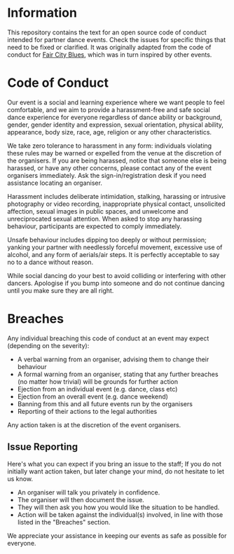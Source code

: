 # Information
This repository contains the text for an open source code of conduct intended for partner dance events. Check the issues for specific things that need to be fixed or clarified. It was originally adapted from the code of conduct for [Fair City Blues](http://faircityblues.com/code.html), which was in turn inspired by other events.

# Code of Conduct
Our event is a social and learning experience where we want people to feel comfortable, and we aim to provide a harassment-free and safe social dance experience for everyone regardless of dance ability or background, gender, gender identity and expression, sexual orientation, physical ability, appearance, body size, race, age, religion or any other characteristics.

We take zero tolerance to harassment in any form: individuals violating these rules may be warned or expelled from the venue at the discretion of the organisers. If you are being harassed, notice that someone else is being harassed, or have any other concerns, please contact any of the event organisers immediately. Ask the sign-in/registration desk if you need assistance locating an organiser.

Harassment includes deliberate intimidation, stalking, harassing or intrusive 
photography or video recording, inappropriate physical contact, unsolicited affection, sexual images in public spaces, and unwelcome and unreciprocated sexual attention. When asked to stop any harassing behaviour, participants are expected to comply immediately.

Unsafe behaviour includes dipping too deeply or without permission; yanking your partner with needlessly forceful movement, excessive use of alcohol, and any form of aerials/air steps. It is perfectly acceptable to say no to a dance without reason.

While social dancing do your best to avoid colliding or interfering with other dancers. Apologise if you bump into someone and do not continue dancing until you make sure they are all right. 

# Breaches

Any individual breaching this code of conduct at an event may expect (depending on the severity): 

* A verbal warning from an organiser, advising them to change their behaviour
* A formal warning from an organiser, stating that any further breaches (no matter how trivial) will be grounds for further action
* Ejection from an individual event (e.g. dance, class etc)
* Ejection from an overall event (e.g. dance weekend)
* Banning from this and all future events run by the organisers
* Reporting of their actions to the legal authorities

Any action taken is at the discretion of the event organisers.

## Issue Reporting
Here's what you can expect if you bring an issue to the staff; If you do not initially want action taken, but later change your mind, do not hesitate to let us know. 

* An organiser will talk you privately in confidence.
* The organiser will then document the issue.
* They will then ask you how you would like the situation to be handled.
* Action will be taken against the individual(s) involved, in line with those listed in the "Breaches" section.

We appreciate your assistance in keeping our events as safe as possible for everyone.

